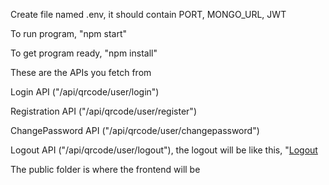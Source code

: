 Create file named .env, it should contain PORT, MONGO_URL, JWT

To run program, "npm start"

To get program ready, "npm install"

These are the APIs you fetch from

Login API ("/api/qrcode/user/login")

Registration API ("/api/qrcode/user/register")

ChangePassword API ("/api/qrcode/user/changepassword")


Logout API ("/api/qrcode/user/logout"), the logout will be like this, "<a href="/api/qrcode/user/logout">Logout</a>

The public folder is where the frontend will be